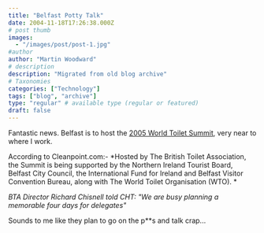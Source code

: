 ```yaml
---
title: "Belfast Potty Talk"
date: 2004-11-18T17:26:38.000Z
# post thumb
images:
  - "/images/post/post-1.jpg"
#author
author: "Martin Woodward"
# description
description: "Migrated from old blog archive"
# Taxonomies
categories: ["Technology"]
tags: ["blog", "archive"]
type: "regular" # available type (regular or featured)
draft: false
---
```


Fantastic news.  Belfast is to host the [2005 World Toilet Summit](http://www.cleanpoint.com/articles/news_article.asp?news_unique_id=10557), very near to where I work.

According to Cleanpoint.com:-  *Hosted by The British Toilet Association, the Summit is being supported by the Northern Ireland Tourist Board, Belfast City Council, the International Fund for Ireland and Belfast Visitor Convention Bureau, along with The World Toilet Organisation (WTO). *

*BTA Director Richard Chisnell told CHT: "We are busy planning a memorable four days for delegates"*

Sounds to me like they plan to go on the p**s and talk crap...